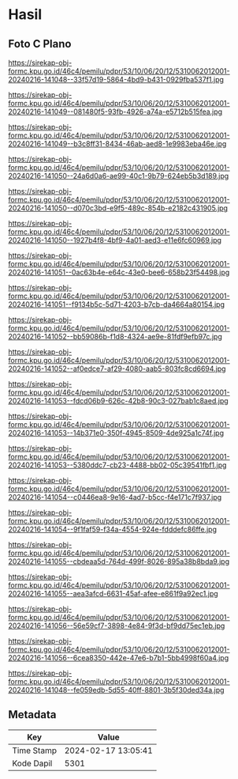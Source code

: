 # Hasil

## Foto C Plano

https://sirekap-obj-formc.kpu.go.id/46c4/pemilu/pdpr/53/10/06/20/12/5310062012001-20240216-141048--33f57d19-5864-4bd9-b431-0929fba537f1.jpg

https://sirekap-obj-formc.kpu.go.id/46c4/pemilu/pdpr/53/10/06/20/12/5310062012001-20240216-141049--081480f5-93fb-4926-a74a-e5712b515fea.jpg

https://sirekap-obj-formc.kpu.go.id/46c4/pemilu/pdpr/53/10/06/20/12/5310062012001-20240216-141049--b3c8ff31-8434-46ab-aed8-1e9983eba46e.jpg

https://sirekap-obj-formc.kpu.go.id/46c4/pemilu/pdpr/53/10/06/20/12/5310062012001-20240216-141050--24a6d0a6-ae99-40c1-9b79-624eb5b3d189.jpg

https://sirekap-obj-formc.kpu.go.id/46c4/pemilu/pdpr/53/10/06/20/12/5310062012001-20240216-141050--d070c3bd-e9f5-489c-854b-e2182c431905.jpg

https://sirekap-obj-formc.kpu.go.id/46c4/pemilu/pdpr/53/10/06/20/12/5310062012001-20240216-141050--1927b4f8-4bf9-4a01-aed3-e11e6fc60969.jpg

https://sirekap-obj-formc.kpu.go.id/46c4/pemilu/pdpr/53/10/06/20/12/5310062012001-20240216-141051--0ac63b4e-e64c-43e0-bee6-658b23f54498.jpg

https://sirekap-obj-formc.kpu.go.id/46c4/pemilu/pdpr/53/10/06/20/12/5310062012001-20240216-141051--f9134b5c-5d71-4203-b7cb-da4664a80154.jpg

https://sirekap-obj-formc.kpu.go.id/46c4/pemilu/pdpr/53/10/06/20/12/5310062012001-20240216-141052--bb59086b-f1d8-4324-ae9e-81fdf9efb97c.jpg

https://sirekap-obj-formc.kpu.go.id/46c4/pemilu/pdpr/53/10/06/20/12/5310062012001-20240216-141052--af0edce7-af29-4080-aab5-803fc8cd6694.jpg

https://sirekap-obj-formc.kpu.go.id/46c4/pemilu/pdpr/53/10/06/20/12/5310062012001-20240216-141053--fdcd06b9-626c-42b8-90c3-027bab1c8aed.jpg

https://sirekap-obj-formc.kpu.go.id/46c4/pemilu/pdpr/53/10/06/20/12/5310062012001-20240216-141053--14b371e0-350f-4945-8509-4de925a1c74f.jpg

https://sirekap-obj-formc.kpu.go.id/46c4/pemilu/pdpr/53/10/06/20/12/5310062012001-20240216-141053--5380ddc7-cb23-4488-bb02-05c39541fbf1.jpg

https://sirekap-obj-formc.kpu.go.id/46c4/pemilu/pdpr/53/10/06/20/12/5310062012001-20240216-141054--c0446ea8-9e16-4ad7-b5cc-f4e171c7f937.jpg

https://sirekap-obj-formc.kpu.go.id/46c4/pemilu/pdpr/53/10/06/20/12/5310062012001-20240216-141054--9f1faf59-f34a-4554-924e-fdddefc86ffe.jpg

https://sirekap-obj-formc.kpu.go.id/46c4/pemilu/pdpr/53/10/06/20/12/5310062012001-20240216-141055--cbdeaa5d-764d-499f-8026-895a38b8bda9.jpg

https://sirekap-obj-formc.kpu.go.id/46c4/pemilu/pdpr/53/10/06/20/12/5310062012001-20240216-141055--aea3afcd-6631-45af-afee-e861f9a92ec1.jpg

https://sirekap-obj-formc.kpu.go.id/46c4/pemilu/pdpr/53/10/06/20/12/5310062012001-20240216-141056--56e59cf7-3898-4e84-9f3d-bf9dd75ec1eb.jpg

https://sirekap-obj-formc.kpu.go.id/46c4/pemilu/pdpr/53/10/06/20/12/5310062012001-20240216-141056--6cea8350-442e-47e6-b7b1-5bb4998f60a4.jpg

https://sirekap-obj-formc.kpu.go.id/46c4/pemilu/pdpr/53/10/06/20/12/5310062012001-20240216-141048--fe059edb-5d55-40ff-8801-3b5f30ded34a.jpg


## Metadata

| Key        | Value               |
| ---------- | ------------------- |
| Time Stamp | 2024-02-17 13:05:41 |
| Kode Dapil | 5301                |



